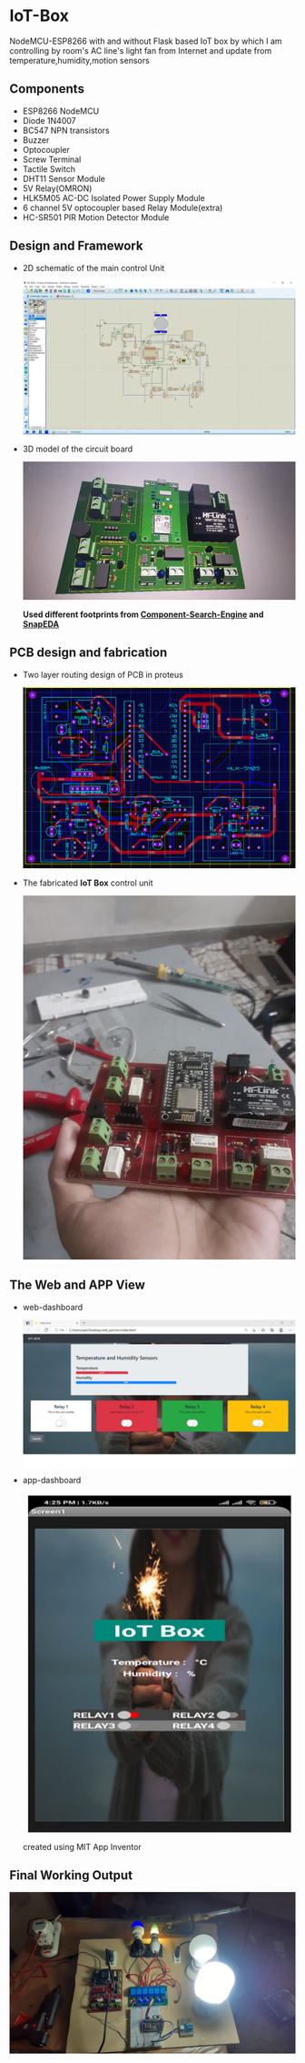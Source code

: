# IoT-Box
NodeMCU-ESP8266 with and without Flask based IoT box by which I am controlling by room's AC line's light fan from Internet and update from temperature,humidity,motion sensors


## Components
* ESP8266 NodeMCU
* Diode 1N4007
* BC547 NPN transistors
* Buzzer
* Optocoupler
* Screw Terminal
* Tactile Switch
* DHT11 Sensor Module
* 5V Relay(OMRON)
* HLK5M05 AC-DC Isolated Power Supply Module
* 6 channel 5V optocoupler based Relay Module(extra)
* HC-SR501 PIR Motion Detector Module

## Design and Framework


* 2D schematic of the main control Unit

    ![2D schematic of the main control Unit](circuit_schematic.png)

* 3D model of the circuit board

    ![3D model of the circuit board](proteus_3D_design_view.jpg)

    **Used different footprints from [Component-Search-Engine](https://componentsearchengine.com/) and [SnapEDA](https://www.snapeda.com/)**


## PCB design and fabrication

* Two layer routing design of PCB in proteus   
    
    ![pcb_routing](pcb_routing.png)

* The fabricated **IoT Box** control unit

    ![xx](after_assembling_and_soldering.jpg)



## The Web and APP View

* web-dashboard

    ![web](web_dashboard_ss.png)

* app-dashboard

    ![app](mobile_app_ss.png)

  created using MIT App Inventor


## Final Working Output


![yy](final_working_pic_of_the_project.jpeg)
